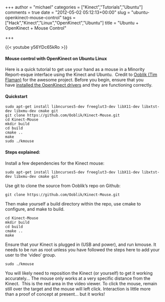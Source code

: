 +++
author = "michael"
categories = ["Kinect","Tutorials","Ubuntu"]
comments = true
date = "2012-05-02 05:12:13+00:00"
slug = "ubuntu-openkinect-mouse-control"
tags = ["Hack","Kinect","Linux","OpenKinect","Ubuntu"]
title = "Ubuntu + OpenKinect + Mouse Control"

+++

{{< youtube y56YDc65kRo >}}

#### Mouse control with OpenKinect on Ubuntu Linux

Here is a quick tutorial to get use your hand as a mouse in a Minority Report-esque interface using the Kinect and Ubuntu.  Credit to [Ooblik (Tim Flaman)](https://github.com/Ooblik) for the awesome project. Before you begin, ensure that you have [installed the OpenKinect drivers](http://mitchtech.net/ubuntu-openkinect/) and they are functioning correctly.

#### Quickstart

```
sudo apt-get install libncurses5-dev freeglut3-dev libX11-dev libxtst-dev libxmu-dev cmake git
git clone https://github.com/Ooblik/Kinect-Mouse.git
cd Kinect-Mouse
mkdir build
cd build
cmake ..
make
sudo ./kmouse
```

#### Steps explained:

Install a few dependencies for the Kinect mouse:

```
sudo apt-get install libncurses5-dev freeglut3-dev libX11-dev libxtst-dev libxmu-dev cmake git
```

Use git to clone the source from Ooblik’s repo on Github:

```
git clone https://github.com/Ooblik/Kinect-Mouse.git
```

Then make yourself a build directory within the repo, use cmake to configure, and make to build.

```
cd Kinect-Mouse
mkdir build
cd build
cmake ..
make
```

Ensure that your Kinect is plugged in (USB and power), and run kmouse. It needs to be run as root unless you have followed the steps here to add your user to the ‘video’ group.

```
sudo ./kmouse
```

You will likely need to reposition the Kinect (or yourself) to get it working accurately… The mouse only works at a very specific distance from the Kinect.  This is the red area in the video viewer. To click the mouse, remain still over the target and the mouse will left click. Interaction is little more than a proof of concept at present… but it works!

